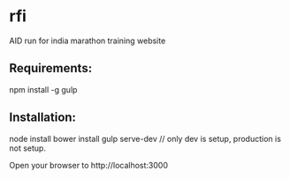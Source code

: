 rfi
===

AID run for india marathon training website

## Requirements:

npm install -g gulp

## Installation:

node install
bower install
gulp serve-dev  // only dev is setup, production is not setup.


Open your browser to http://localhost:3000
